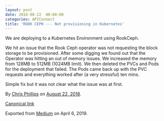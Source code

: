 ```yaml
---
layout: post
date: 2018-08-22  00:00:00
categories: APIConnect
title: 'ROOK CEPH --- Not provisioning in Kubernetes'
---
```



We are deploying to a Kubernetes Environment using RookCeph.

We hit an issue that the Rook Ceph operator was not requesting the block
storage to be provisioned. After some digging we found out that the
Operator was hitting an out of memory issues. We increased the memory
from 128MB to 512MB (1024MB limit). We then deleted the PVCs and Pods
for the deployment that failed. The Pods came back up with the PVC
requests and everything worked after (a very stressful) ten mins.

Simple fix but it was not clear what the issue was at first.





By [Chris Phillips](https://medium.com/@cminion) on
[August 22, 2018](https://medium.com/p/2b714124906).

[Canonical
link](https://medium.com/@cminion/rook-ceph-not-provisioning-in-kubernetes-2b714124906)

Exported from [Medium](https://medium.com) on April 6, 2019.
